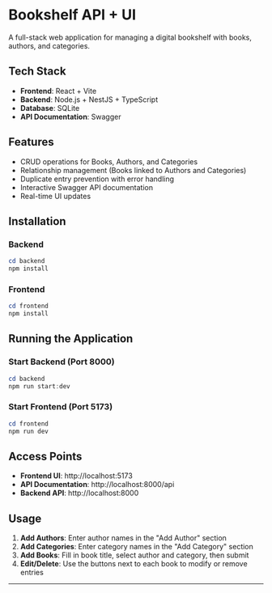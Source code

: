 ﻿#  Bookshelf API + UI

A full-stack web application for managing a digital bookshelf with books, authors, and categories.

##  Tech Stack

- **Frontend**: React + Vite
- **Backend**: Node.js + NestJS + TypeScript
- **Database**: SQLite
- **API Documentation**: Swagger

##  Features

-  CRUD operations for Books, Authors, and Categories
-  Relationship management (Books linked to Authors and Categories)
-  Duplicate entry prevention with error handling
-  Interactive Swagger API documentation
-  Real-time UI updates

##  Installation

### Backend
```powershell
cd backend
npm install
```

### Frontend
```powershell
cd frontend
npm install
```

##  Running the Application

### Start Backend (Port 8000)
```powershell
cd backend
npm run start:dev
```

### Start Frontend (Port 5173)
```powershell
cd frontend
npm run dev
```

##  Access Points

- **Frontend UI**: http://localhost:5173
- **API Documentation**: http://localhost:8000/api
- **Backend API**: http://localhost:8000

##  Usage

1. **Add Authors**: Enter author names in the "Add Author" section
2. **Add Categories**: Enter category names in the "Add Category" section
3. **Add Books**: Fill in book title, select author and category, then submit
4. **Edit/Delete**: Use the buttons next to each book to modify or remove entries

---
